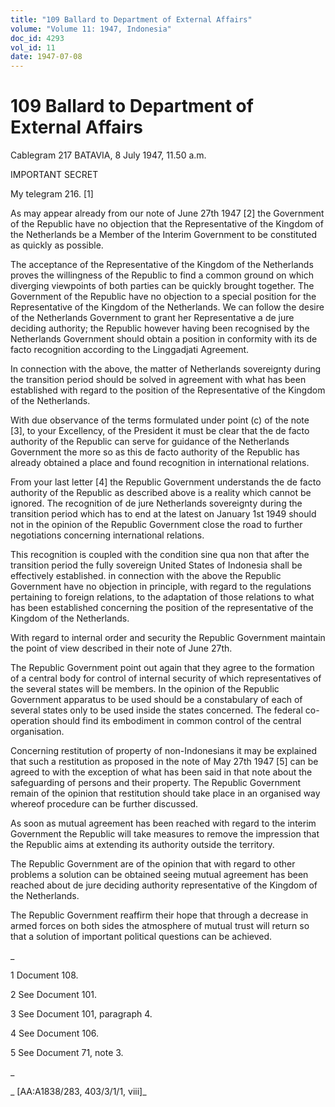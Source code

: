 ```yaml
---
title: "109 Ballard to Department of External Affairs"
volume: "Volume 11: 1947, Indonesia"
doc_id: 4293
vol_id: 11
date: 1947-07-08
---
```


# 109 Ballard to Department of External Affairs

Cablegram 217 BATAVIA, 8 July 1947, 11.50 a.m.

IMPORTANT SECRET

My telegram 216. [1]

As may appear already from our note of June 27th 1947 [2] the Government of the Republic have no objection that the Representative of the Kingdom of the Netherlands be a Member of the Interim Government to be constituted as quickly as possible.

The acceptance of the Representative of the Kingdom of the Netherlands proves the willingness of the Republic to find a common ground on which diverging viewpoints of both parties can be quickly brought together. The Government of the Republic have no objection to a special position for the Representative of the Kingdom of the Netherlands. We can follow the desire of the Netherlands Government to grant her Representative a de jure deciding authority; the Republic however having been recognised by the Netherlands Government should obtain a position in conformity with its de facto recognition according to the Linggadjati Agreement.

In connection with the above, the matter of Netherlands sovereignty during the transition period should be solved in agreement with what has been established with regard to the position of the Representative of the Kingdom of the Netherlands.

With due observance of the terms formulated under point (c) of the note [3], to your Excellency, of the President it must be clear that the de facto authority of the Republic can serve for guidance of the Netherlands Government the more so as this de facto authority of the Republic has already obtained a place and found recognition in international relations.

From your last letter [4] the Republic Government understands the de facto authority of the Republic as described above is a reality which cannot be ignored. The recognition of de jure Netherlands sovereignty during the transition period which has to end at the latest on January 1st 1949 should not in the opinion of the Republic Government close the road to further negotiations concerning international relations.

This recognition is coupled with the condition sine qua non that after the transition period the fully sovereign United States of Indonesia shall be effectively established. in connection with the above the Republic Government have no objection in principle, with regard to the regulations pertaining to foreign relations, to the adaptation of those relations to what has been established concerning the position of the representative of the Kingdom of the Netherlands.

With regard to internal order and security the Republic Government maintain the point of view described in their note of June 27th.

The Republic Government point out again that they agree to the formation of a central body for control of internal security of which representatives of the several states will be members. In the opinion of the Republic Government apparatus to be used should be a constabulary of each of several states only to be used inside the states concerned. The federal co-operation should find its embodiment in common control of the central organisation.

Concerning restitution of property of non-Indonesians it may be explained that such a restitution as proposed in the note of May 27th 1947 [5] can be agreed to with the exception of what has been said in that note about the safeguarding of persons and their property. The Republic Government remain of the opinion that restitution should take place in an organised way whereof procedure can be further discussed.

As soon as mutual agreement has been reached with regard to the interim Government the Republic will take measures to remove the impression that the Republic aims at extending its authority outside the territory.

The Republic Government are of the opinion that with regard to other problems a solution can be obtained seeing mutual agreement has been reached about de jure deciding authority representative of the Kingdom of the Netherlands.

The Republic Government reaffirm their hope that through a decrease in armed forces on both sides the atmosphere of mutual trust will return so that a solution of important political questions can be achieved.

_

1 Document 108.

2 See Document 101.

3 See Document 101, paragraph 4.

4 See Document 106.

5 See Document 71, note 3.

_

_ [AA:A1838/283, 403/3/1/1, viii]_
